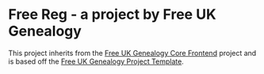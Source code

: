 # Free Reg - a project by Free UK Genealogy

This project inherits from the [Free UK Genealogy Core Frontend](https://github.com/FreeUKGen/Core-Frontend) project and is based off the [Free UK Genealogy Project Template](https://github.com/FreeUKGen/Project-Template).
